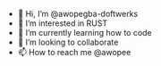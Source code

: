 - 👋 Hi, I’m @awopegba-doftwerks
- 👀 I’m interested in RUST
- 🌱 I’m currently learning how to code
- 💞️ I’m looking to collaborate
- 📫 How to reach me @awopee

<!---
awopegba-doftwerks/awopegba-doftwerks is a ✨ special ✨ repository because its `README.md` (this file) appears on your GitHub profile.
You can click the Preview link to take a look at your changes.
--->
